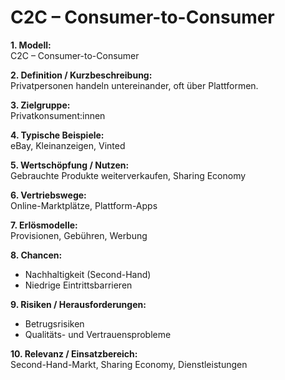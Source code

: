 # C2C – Consumer-to-Consumer

**1. Modell:**  
C2C – Consumer-to-Consumer  

**2. Definition / Kurzbeschreibung:**  
Privatpersonen handeln untereinander, oft über Plattformen.  

**3. Zielgruppe:**  
Privatkonsument:innen  

**4. Typische Beispiele:**  
eBay, Kleinanzeigen, Vinted  

**5. Wertschöpfung / Nutzen:**  
Gebrauchte Produkte weiterverkaufen, Sharing Economy  

**6. Vertriebswege:**  
Online-Marktplätze, Plattform-Apps  

**7. Erlösmodelle:**  
Provisionen, Gebühren, Werbung  

**8. Chancen:**  
- Nachhaltigkeit (Second-Hand)  
- Niedrige Eintrittsbarrieren  

**9. Risiken / Herausforderungen:**  
- Betrugsrisiken  
- Qualitäts- und Vertrauensprobleme  

**10. Relevanz / Einsatzbereich:**  
Second-Hand-Markt, Sharing Economy, Dienstleistungen  
